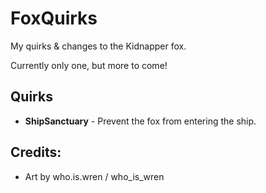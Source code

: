 # FoxQuirks
My quirks & changes to the Kidnapper fox.

Currently only one, but more to come!


## Quirks

- **ShipSanctuary** - Prevent the fox from entering the ship.


## Credits:

- Art by who.is.wren / who_is_wren
